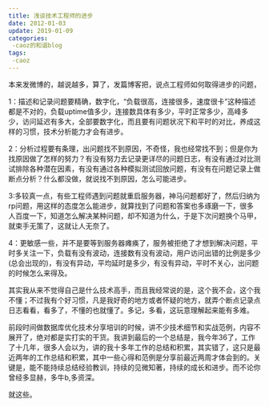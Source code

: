 ```yaml
---
title: 浅谈技术工程师的进步
date: 2012-01-03
update: 2019-01-09
categories:
 -caoz的和谐blog
tags:
 -caoz
---
```


本来发微博的，越说越多，算了，发篇博客把，说点工程师如何取得进步的问题，

1：描述和记录问题要精确，数字化，“负载很高，连接很多，速度很卡”这种描述都是不对的，负载uptime值多少，连接数具体有多少，平时正常多少，高峰多少，访问延迟有多大，全部要数字化，而且要有问题状况下和平时的对比，养成这样的习惯，技术分析能力才会有进步。

2：分析过程要有条理，出问题找不到原因，不奇怪，我也经常找不到；但是你为找原因做了怎样的努力？有没有努力去记录更详尽的问题日志，有没有通过对比测试排除各种潜在因素，有没有通过各种模拟测试回放问题，有没有在问题记录上做断点分析？什么都没做，就说找不到原因，怎么可能进步。

3:多较真一点，有些工程师遇到问题就重启服务器，神马问题都好了，然后归纳为rp问题，用这样的态度怎么能进步，就算找到了问题和答案也多琢磨一下，很多人百度一下，知道怎么解决某种问题，却不知道为什么，于是下次问题换个马甲，就束手无策了，这就让人无奈了。

4：更敏感一些，并不是要等到服务器瘫痪了，服务被拒绝了才想到解决问题，平时多关注一下，负载有没有波动，连接数有没有波动，用户访问出错的比例是多少(总会出现的)，有没有异动，平均延时是多少，有没有异动，平时不关心，出问题的时候怎么来得及。

其实我从来不觉得自己是什么技术高手，而且我经常说的是，这个我不会，这个我不懂；不过我有个好习惯，凡是我好奇的地方或者怀疑的地方，就弄个断点记录点日志看看，看多了，不懂的也就懂了。多记，多看，这玩意理解起来能有多难。

前段时间做数据库优化技术分享培训的时候，讲不少技术细节和实战范例，内容不展开了，绝对都是实打实的干货。我讲到最后的一个总结是，我今年36了，工作了十几年，很多人会以为，讲的我十多年工作的总结和积累，其实错了，这只是最近两年的工作总结和积累，其中一些心得和范例是分享前最近两周才体会到的。关键是，能不能持续总结经验教训，持续的见微知著，持续的成长和进步。而不论你曾经多显赫，多牛b,多资深。

就这些。